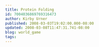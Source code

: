 ```yaml
---
title: Protein Folding
id: 7004036869769316473
author: Kirby Urner
published: 2008-03-03T19:02:00.000-08:00
updated: 2008-03-08T11:47:31.741-08:00
blog: world_game
tags: 
---
```


